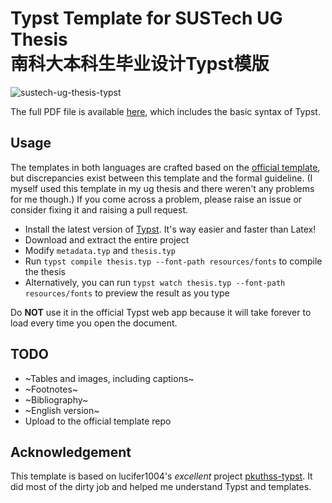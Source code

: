 # Typst Template for SUSTech UG Thesis<br/>南科大本科生毕业设计Typst模版

![sustech-ug-thesis-typst](./resources/images/cover.png)

The full PDF file is available [here](./resources/sample.pdf), which includes the basic syntax of Typst.

## Usage

The templates in both languages are crafted based on the 
[official template](https://tao.sustech.edu.cn/studentService/graduation_project.html), but discrepancies exist between 
this template and the formal guideline. (I myself used this template in my ug thesis and there weren't any problems for 
me though.) If you come across a problem, please raise an issue or consider fixing it and raising a pull request.

- Install the latest version of [Typst](https://github.com/typst/typst). It's way easier and faster than Latex!
- Download and extract the entire project
- Modify `metadata.typ` and `thesis.typ`
- Run `typst compile thesis.typ --font-path resources/fonts` to compile the thesis
- Alternatively, you can run `typst watch thesis.typ --font-path resources/fonts` to preview the result as you type

Do **NOT** use it in the official Typst web app because it will take forever to load every time you open the document.

## TODO

- ~Tables and images, including captions~
- ~Footnotes~
- ~Bibliography~
- ~English version~
- Upload to the official template repo

## Acknowledgement

This template is based on lucifer1004's *excellent* project [pkuthss-typst](https://github.com/lucifer1004/pkuthss-typst). It did most of the dirty job and helped me understand Typst and templates.
